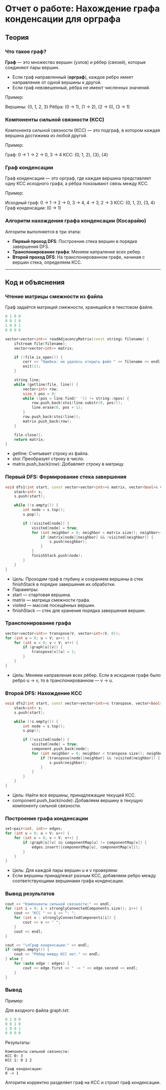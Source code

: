 # Отчет о работе: Нахождение графа конденсации для орграфа

## Теория

### Что такое граф?
**Граф** — это множество вершин (узлов) и рёбер (связей), которые соединяют пары вершин.  
- Если граф направленный (**орграф**), каждое ребро имеет направление от одной вершины к другой.  
- Если граф невзвешенный, рёбра не имеют численных значений.

Пример:  

Вершины: {0, 1, 2, 3}
Рёбра: (0 -> 1), (1 -> 2), (2 -> 0), (3 -> 1)

### Компоненты сильной связности (КСС)
Компонента сильной связности (КСС) — это подграф, в котором каждая вершина достижима из любой другой.  

Пример:  

Граф: 0 -> 1 -> 2 -> 0, 3 -> 4
КСС: {0, 1, 2}, {3}, {4}

### Граф конденсации
Граф конденсации — это орграф, где каждая вершина представляет одну КСС исходного графа, а рёбра показывают связь между КСС.

Пример:  

Исходный граф: 0 -> 1 -> 2 -> 0, 3 -> 4, 4 -> 3, 2 -> 3
КСС: {0, 1, 2}, {3, 4}
Граф конденсации: (0 -> 1)

### Алгоритм нахождения графа конденсации (Косарайю)
Алгоритм выполняется в три этапа:
- **Первый проход DFS**: Построение стека вершин в порядке завершения DFS.
- **Транспонирование графа**: Меняем напраление всех ребер.
- **Второй проход DFS**: На транспонированном графе, начиная с вершин стека, определяем КСС.

---

## Код и объяснения

### Чтение матрицы смежности из файла
Граф задаётся матрицей смежности, хранящейся в текстовом файле.
```cpp
0 1 0 0
0 0 1 0
1 0 0 1
0 0 0 0
```

```cpp
vector<vector<int>> readAdjacencyMatrix(const string& filename) {
    ifstream file(filename);
    vector<vector<int>> matrix;

    if (!file.is_open()) {
        cerr << "Ошибка: не удалось открыть файл " << filename << endl;
        exit(1);
    }

    string line;
    while (getline(file, line)) {
        vector<int> row;
        size_t pos = 0;
        while ((pos = line.find(' ')) != string::npos) {
            row.push_back(stoi(line.substr(0, pos)));
            line.erase(0, pos + 1);
        }
        row.push_back(stoi(line));
        matrix.push_back(row);
    }

    file.close();
    return matrix;
}
```

 - getline: Считывает строку из файла.
 - stoi: Преобразует строку в число.
 - matrix.push_back(row): Добавляет строку в матрицу.

### Первый DFS: Формирование стека завершения

```cpp
void dfs1(int start, const vector<vector<int>>& matrix, vector<bool>& visited, stack<int>& finishStack) {
    stack<int> s;
    s.push(start);

    while (!s.empty()) {
        int node = s.top();
        s.pop();

        if (!visited[node]) {
            visited[node] = true;
            for (int neighbor = 0; neighbor < matrix.size(); neighbor++) {
                if (matrix[node][neighbor] && !visited[neighbor]) {
                    s.push(neighbor);
                }
            }
            finishStack.push(node);
        }
    }
}
```

 - Цель: Проходим граф в глубину и сохраняем вершины в стек finishStack в порядке завершения их обработки.
 - Параметры:
 - start — стартовая вершина.
 - matrix — матрица смежности графа.
 - visited — массив посещённых вершин.
 - finishStack — стек для хранения порядка завершения вершин.

### Транспонирование графа

```cpp
vector<vector<int>> transpose(V, vector<int>(V, 0));
for (int u = 0; u < V; u++) {
    for (int v = 0; v < V; v++) {
        if (graph[u][v]) {
            transpose[v][u] = 1;
        }
    }
}
```

 - Цель: Меняем направления всех рёбер.
Если в исходном графе было ребро u -> v, то в транспонированном — v -> u.

### Второй DFS: Нахождение КСС

```cpp
void dfs2(int start, const vector<vector<int>>& transpose, vector<bool>& visited, vector<int>& component) {
    stack<int> s;
    s.push(start);

    while (!s.empty()) {
        int node = s.top();
        s.pop();

        if (!visited[node]) {
            visited[node] = true;
            component.push_back(node);
            for (int neighbor = 0; neighbor < transpose.size(); neighbor++) {
                if (transpose[node][neighbor] && !visited[neighbor]) {
                    s.push(neighbor);
                }
            }
        }
    }
}
```

 - Цель: Найти все вершины, принадлежащие текущей КСС.
 - component.push_back(node): Добавляем вершину в текущую компоненту сильной связности.

### Построение графа конденсации

```cpp
set<pair<int, int>> edges;
for (int u = 0; u < V; u++) {
    for (int v = 0; v < V; v++) {
        if (graph[u][v] && componentMap[u] != componentMap[v]) {
            edges.insert({componentMap[u], componentMap[v]});
        }
    }
}
```

 - Цель: Для каждой пары вершин u и v проверяем:
 - Если вершины принадлежат разным КСС, добавляем ребро между соответствующими вершинами графа конденсации.

### Вывод результатов

```cpp
cout << "Компоненты сильной связности:" << endl;
for (int i = 0; i < stronglyConnectedComponents.size(); i++) {
    cout << "КСС " << i << ": ";
    for (int v : stronglyConnectedComponents[i]) {
        cout << v << " ";
    }
    cout << endl;
}
```

```cpp
cout << "\nГраф конденсации:" << endl;
if (edges.empty()) {
    cout << "Рёбер между КСС нет." << endl;
} else {
    for (auto edge : edges) {
        cout << edge.first << " -> " << edge.second << endl;
    }
}
```

### Вывод

Пример:

Для входного файла graph.txt:

```cpp
0 1 0 0
0 0 1 0
1 0 0 1
0 0 0 0
```

Результаты:

```shell
Компоненты сильной связности:
КСС 0: 3
КСС 1: 0 1 2

Граф конденсации:
0 -> 1
```

Алгоритм корректно разделяет граф на КСС и строит граф конденсации.